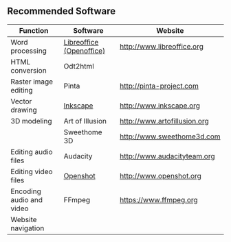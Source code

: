 ## Recommended Software

| Function                 | Software                 | Website                       |
|--------------------------|--------------------------|-------------------------------|
| Word processing          | [Libreoffice (Openoffice)](openoffice.md) | <http://www.libreoffice.org>  |
| HTML conversion          | Odt2html                 |                               |
| Raster image editing     | Pinta                    | <http://pinta-project.com>    |
| Vector drawing           | [Inkscape](inkscape.md)                 | <http://www.inkscape.org>     |
| 3D modeling              | Art of Illusion          | <http://www.artofillusion.org>|
|                          | Sweethome 3D             | <http://www.sweethome3d.com>  |
| Editing audio files      | Audacity                 | <http://www.audacityteam.org> |
| Editing video files      | [Openshot](openshot.md)                 | <http://www.openshot.org>     |
| Encoding audio and video | FFmpeg                   | <https://www.ffmpeg.org>      |
| Website navigation       |                          |                               |

